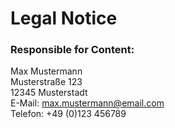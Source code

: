 # Legal Notice

### Responsible for Content:

Max Mustermann <br />
Musterstraße 123<br />
12345 Musterstadt<br />
E-Mail: max.mustermann@email.com<br />
Telefon: +49 (0)123 456789<br />
